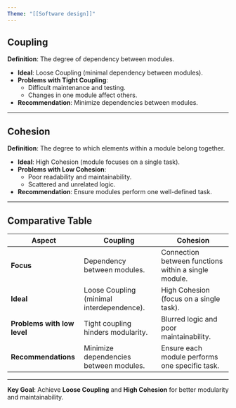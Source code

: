```yaml
---
Theme: "[[Software design]]"
---
```

## Coupling
**Definition**: The degree of dependency between modules.

- **Ideal**: Loose Coupling (minimal dependency between modules).
- **Problems with Tight Coupling**:
  - Difficult maintenance and testing.
  - Changes in one module affect others.
- **Recommendation**: Minimize dependencies between modules.

---

## Cohesion
**Definition**: The degree to which elements within a module belong together.

- **Ideal**: High Cohesion (module focuses on a single task).
- **Problems with Low Cohesion**:
  - Poor readability and maintainability.
  - Scattered and unrelated logic.
- **Recommendation**: Ensure modules perform one well-defined task.

---

## Comparative Table

| **Aspect**                  | **Coupling**                              | **Cohesion**                                         |
| --------------------------- | ----------------------------------------- | ---------------------------------------------------- |
| **Focus**                   | Dependency between modules.               | Connection between functions within a single module. |
| **Ideal**                   | Loose Coupling (minimal interdependence). | High Cohesion (focus on a single task).              |
| **Problems with low level** | Tight coupling hinders modularity.        | Blurred logic and poor maintainability.              |
| **Recommendations**         | Minimize dependencies between modules.    | Ensure each module performs one specific task.       |

---

**Key Goal**: Achieve **Loose Coupling** and **High Cohesion** for better modularity and maintainability.

